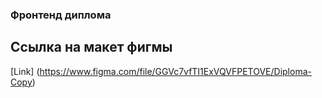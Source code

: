 ### Фронтенд диплома

## Ссылка на макет фигмы
[Link] (https://www.figma.com/file/GGVc7vfTI1ExVQVFPETOVE/Diploma-Copy)
